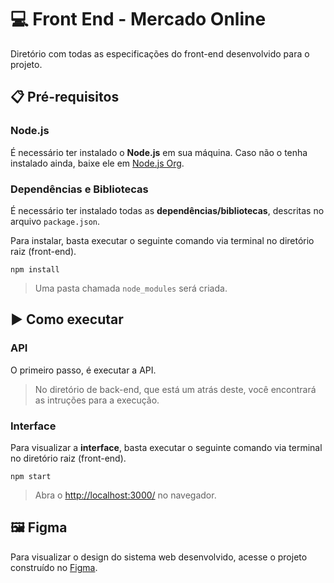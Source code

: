 # 💻 **Front End - Mercado Online**

Diretório com todas as especificações do front-end desenvolvido para o projeto.

## 📋 **Pré-requisitos**

### **Node.js**
É necessário ter instalado o **Node.js** em sua máquina. Caso não o tenha instalado ainda, baixe ele em [Node.js Org](https://nodejs.org/en/download).

### **Dependências e Bibliotecas**
É necessário ter instalado todas as **dependências/bibliotecas**, descritas no arquivo `package.json`.

Para instalar, basta executar o seguinte comando via terminal no diretório raiz (front-end).

```
npm install
```
> Uma pasta chamada `node_modules` será criada.

## ▶️ **Como executar**

### **API**
O primeiro passo, é executar a API.
> No diretório de back-end, que está um atrás deste, você encontrará as intruções para a execução.

### **Interface**

Para visualizar a **interface**, basta executar o seguinte comando via terminal no diretório raiz (front-end).

```
npm start
```

> Abra o [http://localhost:3000/](http://localhost:3000/#/) no navegador.

## 🖼️ **Figma**
Para visualizar o design do sistema web desenvolvido, acesse o projeto construído no [Figma](https://www.figma.com/file/sGthtUn5icoEvL3grcUNjm/MVP---PUC-RIO?type=design&node-id=15%3A6861&mode=design&t=63aBNnEl8qYRm9Y1-1).